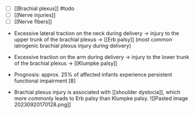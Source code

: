 - [ ] [[Brachial plexus]] #todo 
- [ ] [[Nerve injuries]] 
- [ ] [[Nerve fibers]] 

- Excessive lateral traction on the neck during delivery → injury to the upper trunk of the brachial plexus → [[Erb palsy]] (most common iatrogenic brachial plexus injury during delivery)
- Excessive traction on the arm during delivery → injury to the lower trunk of the brachial plexus → [[Klumpke palsy]]
- Prognosis: approx. 25% of affected infants experience persistent functional impairment [8]

- Brachial plexus injury is associated with [[shoulder dystocia]], which more commonly leads to Erb palsy than Klumpke palsy.
![[Pasted image 20230920170128.png]]
